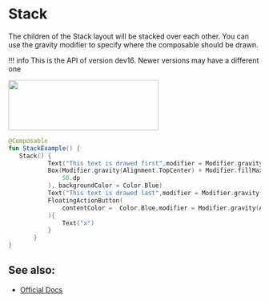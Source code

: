 # Stack

The children of the Stack layout will be stacked over each other. You can use the gravity modifier to specify where the composable should be drawn.

!!! info
    This is the API of version dev16. Newer versions may have a different one


<p align="left">
  <img src ="../../images/layout/stack/StackExample.png" height=100 width=300 />
</p>


```kotlin
@Composable
fun StackExample() {
   Stack() {
           Text("This text is drawed first",modifier = Modifier.gravity(Alignment.TopCenter))
           Box(Modifier.gravity(Alignment.TopCenter) + Modifier.fillMaxHeight() + Modifier.preferredWidth(
               50.dp
           ), backgroundColor = Color.Blue)
           Text("This text is drawed last",modifier = Modifier.gravity(Alignment.Center))
           FloatingActionButton(
               contentColor =  Color.Blue,modifier = Modifier.gravity(Alignment.BottomEnd) + Modifier.padding(12.dp),onClick = {}
           ){
               Text("x")
           }
       }
}
```

## See also:
* [Official Docs](https://developer.android.com/reference/kotlin/androidx/compose/foundation/layout/package-summary#stack)
